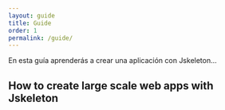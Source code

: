 ```yaml
---
layout: guide
title: Guide
order: 1
permalink: /guide/
---
```


En esta guía aprenderás a crear una aplicación con Jskeleton...

## How to create large scale web apps with Jskeleton
